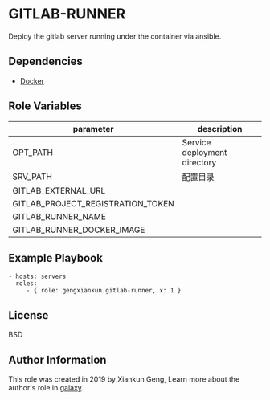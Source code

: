 GITLAB-RUNNER
=========

Deploy the gitlab server running under the container via ansible.

Dependencies
------------

- [Docker](https://github.com/gengxiankun-galaxy/docker)

Role Variables
--------------

parameter | description
------------ | -------------
OPT_PATH | Service deployment directory
SRV_PATH | 配置目录
GITLAB_EXTERNAL_URL | 
GITLAB_PROJECT_REGISTRATION_TOKEN |
GITLAB_RUNNER_NAME |
GITLAB_RUNNER_DOCKER_IMAGE |

Example Playbook
----------------

    - hosts: servers
      roles:
         - { role: gengxiankun.gitlab-runner, x: 1 }

License
-------

BSD

Author Information
------------------

This role was created in 2019 by Xiankun Geng, Learn more about the author's role in [galaxy](https://galaxy.ansible.com/gengxiankun).